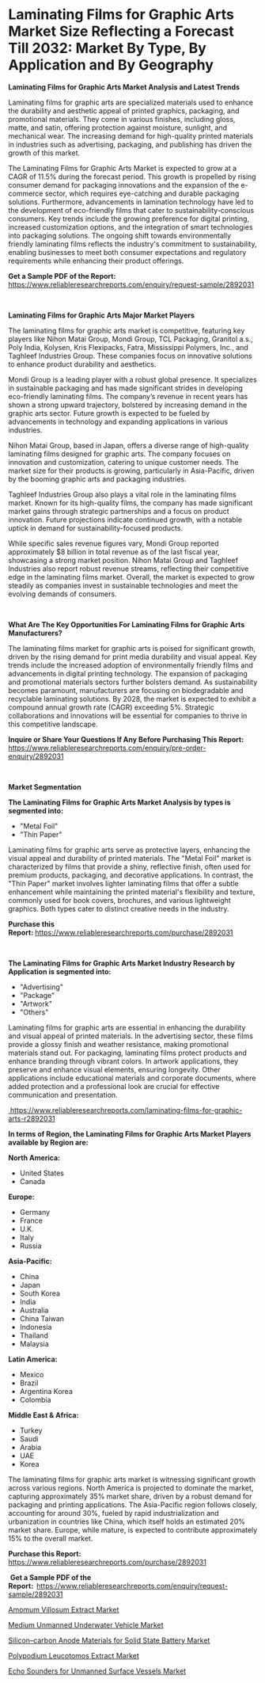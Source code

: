 <p><h1>Laminating Films for Graphic Arts Market Size Reflecting a Forecast Till 2032: Market By Type, By Application and By Geography</h1></p><p><strong>Laminating Films for Graphic Arts Market Analysis and Latest Trends</strong></p>
<p><p>Laminating films for graphic arts are specialized materials used to enhance the durability and aesthetic appeal of printed graphics, packaging, and promotional materials. They come in various finishes, including gloss, matte, and satin, offering protection against moisture, sunlight, and mechanical wear. The increasing demand for high-quality printed materials in industries such as advertising, packaging, and publishing has driven the growth of this market.</p><p>The Laminating Films for Graphic Arts Market is expected to grow at a CAGR of 11.5% during the forecast period. This growth is propelled by rising consumer demand for packaging innovations and the expansion of the e-commerce sector, which requires eye-catching and durable packaging solutions. Furthermore, advancements in lamination technology have led to the development of eco-friendly films that cater to sustainability-conscious consumers. Key trends include the growing preference for digital printing, increased customization options, and the integration of smart technologies into packaging solutions. The ongoing shift towards environmentally friendly laminating films reflects the industry's commitment to sustainability, enabling businesses to meet both consumer expectations and regulatory requirements while enhancing their product offerings.</p></p>
<p><strong>Get a Sample PDF of the Report:&nbsp;</strong> <a href="https://www.reliableresearchreports.com/enquiry/request-sample/2892031?utm_campaign=123&utm_medium=2&utm_source=Github&utm_content=ia&utm_term=15032025&utm_id=laminating-films-for-graphic-arts">https://www.reliableresearchreports.com/enquiry/request-sample/2892031</a></p>
<p>&nbsp;</p>
<p><strong>Laminating Films for Graphic Arts Major Market Players</strong></p>
<p><p>The laminating films for graphic arts market is competitive, featuring key players like Nihon Matai Group, Mondi Group, TCL Packaging, Granitol a.s., Poly India, Kolysen, Kris Flexipacks, Fatra, Mississippi Polymers, Inc., and Taghleef Industries Group. These companies focus on innovative solutions to enhance product durability and aesthetics.</p><p>Mondi Group is a leading player with a robust global presence. It specializes in sustainable packaging and has made significant strides in developing eco-friendly laminating films. The company’s revenue in recent years has shown a strong upward trajectory, bolstered by increasing demand in the graphic arts sector. Future growth is expected to be fueled by advancements in technology and expanding applications in various industries.</p><p>Nihon Matai Group, based in Japan, offers a diverse range of high-quality laminating films designed for graphic arts. The company focuses on innovation and customization, catering to unique customer needs. The market size for their products is growing, particularly in Asia-Pacific, driven by the booming graphic arts and packaging industries.</p><p>Taghleef Industries Group also plays a vital role in the laminating films market. Known for its high-quality films, the company has made significant market gains through strategic partnerships and a focus on product innovation. Future projections indicate continued growth, with a notable uptick in demand for sustainability-focused products.</p><p>While specific sales revenue figures vary, Mondi Group reported approximately $8 billion in total revenue as of the last fiscal year, showcasing a strong market position. Nihon Matai Group and Taghleef Industries also report robust revenue streams, reflecting their competitive edge in the laminating films market. Overall, the market is expected to grow steadily as companies invest in sustainable technologies and meet the evolving demands of consumers.</p></p>
<p>&nbsp;</p>
<p><strong>What Are The Key Opportunities For Laminating Films for Graphic Arts Manufacturers?</strong></p>
<p><p>The laminating films market for graphic arts is poised for significant growth, driven by the rising demand for print media durability and visual appeal. Key trends include the increased adoption of environmentally friendly films and advancements in digital printing technology. The expansion of packaging and promotional materials sectors further bolsters demand. As sustainability becomes paramount, manufacturers are focusing on biodegradable and recyclable laminating solutions. By 2028, the market is expected to exhibit a compound annual growth rate (CAGR) exceeding 5%. Strategic collaborations and innovations will be essential for companies to thrive in this competitive landscape.</p></p>
<p><strong>Inquire or Share Your Questions If Any Before Purchasing This Report:</strong> <a href="https://www.reliableresearchreports.com/enquiry/pre-order-enquiry/2892031?utm_campaign=123&utm_medium=2&utm_source=Github&utm_content=ia&utm_term=15032025&utm_id=laminating-films-for-graphic-arts">https://www.reliableresearchreports.com/enquiry/pre-order-enquiry/2892031</a></p>
<p>&nbsp;</p>
<p><strong>Market Segmentation</strong></p>
<p><strong>The Laminating Films for Graphic Arts Market Analysis by types is segmented into:</strong></p>
<p><ul><li>"Metal Foil"</li><li>"Thin Paper"</li></ul></p>
<p><p>Laminating films for graphic arts serve as protective layers, enhancing the visual appeal and durability of printed materials. The "Metal Foil" market is characterized by films that provide a shiny, reflective finish, often used for premium products, packaging, and decorative applications. In contrast, the "Thin Paper" market involves lighter laminating films that offer a subtle enhancement while maintaining the printed material's flexibility and texture, commonly used for book covers, brochures, and various lightweight graphics. Both types cater to distinct creative needs in the industry.</p></p>
<p><strong>Purchase this Report:&nbsp;</strong><a href="https://www.reliableresearchreports.com/purchase/2892031?utm_campaign=123&utm_medium=2&utm_source=Github&utm_content=ia&utm_term=15032025&utm_id=laminating-films-for-graphic-arts">https://www.reliableresearchreports.com/purchase/2892031</a></p>
<p>&nbsp;</p>
<p><strong>The Laminating Films for Graphic Arts Market Industry Research by Application is segmented into:</strong></p>
<p><ul><li>"Advertising"</li><li>"Package"</li><li>"Artwork"</li><li>"Others"</li></ul></p>
<p><p>Laminating films for graphic arts are essential in enhancing the durability and visual appeal of printed materials. In the advertising sector, these films provide a glossy finish and weather resistance, making promotional materials stand out. For packaging, laminating films protect products and enhance branding through vibrant colors. In artwork applications, they preserve and enhance visual elements, ensuring longevity. Other applications include educational materials and corporate documents, where added protection and a professional look are crucial for effective communication and presentation.</p></p>
<p><a href="https://www.reliableresearchreports.com/laminating-films-for-graphic-arts-r2892031?utm_campaign=123&utm_medium=2&utm_source=Github&utm_content=ia&utm_term=15032025&utm_id=laminating-films-for-graphic-arts">&nbsp;https://www.reliableresearchreports.com/laminating-films-for-graphic-arts-r2892031</a></p>
<p><strong>In terms of Region, the Laminating Films for Graphic Arts Market Players available by Region are:</strong></p>
<p>
    <p> <strong> North America: </strong>
        <ul>
            <li>United States</li>
            <li>Canada</li>
        </ul>
        </p> 
    <p> <strong> Europe: </strong>
        <ul>
            <li>Germany</li>
            <li>France</li>
            <li>U.K.</li>
            <li>Italy</li>
            <li>Russia</li>
        </ul>
        </p> 
    <p> <strong> Asia-Pacific: </strong>
        <ul>
            <li>China</li>
            <li>Japan</li>
            <li>South Korea</li>
            <li>India</li>
            <li>Australia</li>
            <li>China Taiwan</li>
            <li>Indonesia</li>
            <li>Thailand</li>
            <li>Malaysia</li>
        </ul>
        </p> 
    <p> <strong> Latin America: </strong>
        <ul>
            <li>Mexico</li>
            <li>Brazil</li>
            <li>Argentina Korea</li>
            <li>Colombia</li>
        </ul>
        </p> 
    <p> <strong> Middle East & Africa: </strong>
        <ul>
            <li>Turkey</li>
            <li>Saudi</li>
            <li>Arabia</li>
            <li>UAE</li>
            <li>Korea</li>
        </ul>
    </p>
    </p>
<p><p>The laminating films for graphic arts market is witnessing significant growth across various regions. North America is projected to dominate the market, capturing approximately 35% market share, driven by a robust demand for packaging and printing applications. The Asia-Pacific region follows closely, accounting for around 30%, fueled by rapid industrialization and urbanization in countries like China, which itself holds an estimated 20% market share. Europe, while mature, is expected to contribute approximately 15% to the overall market.</p></p>
<p><strong>Purchase this Report: </strong><a href="https://www.reliableresearchreports.com/purchase/2892031?utm_campaign=123&utm_medium=2&utm_source=Github&utm_content=ia&utm_term=15032025&utm_id=laminating-films-for-graphic-arts">https://www.reliableresearchreports.com/purchase/2892031</a></p>
<p>&nbsp;<strong>Get a Sample PDF of the Report:&nbsp;&nbsp;</strong><a href="https://www.reliableresearchreports.com/enquiry/request-sample/2892031?utm_campaign=123&utm_medium=2&utm_source=Github&utm_content=ia&utm_term=15032025&utm_id=laminating-films-for-graphic-arts">https://www.reliableresearchreports.com/enquiry/request-sample/2892031</a></p>
<p><strong></strong></p>
<p><p><a href="https://github.com/boyertrull4r/Market-Research-Report-List-1/blob/main/amomum-villosum-extract-market.md?utm_campaign=123&utm_medium=2&utm_source=Github&utm_content=ia&utm_term=15032025&utm_id=laminating-films-for-graphic-arts">Amomum Villosum Extract Market</a></p><p><a href="https://github.com/lillybosakoi/Market-Research-Report-List-1/blob/main/medium-unmanned-underwater-vehicle-market.md?utm_campaign=123&utm_medium=2&utm_source=Github&utm_content=ia&utm_term=15032025&utm_id=laminating-films-for-graphic-arts">Medium Unmanned Underwater Vehicle Market</a></p><p><a href="https://github.com/siertnamba7u/Market-Research-Report-List-1/blob/main/siliconcarbon-anode-materials-for-solid-state-battery-market.md?utm_campaign=123&utm_medium=2&utm_source=Github&utm_content=ia&utm_term=15032025&utm_id=laminating-films-for-graphic-arts">Silicon–carbon Anode Materials for Solid State Battery Market</a></p><p><a href="https://github.com/zakkistuey/Market-Research-Report-List-1/blob/main/polypodium-leucotomos-extract-market.md?utm_campaign=123&utm_medium=2&utm_source=Github&utm_content=ia&utm_term=15032025&utm_id=laminating-films-for-graphic-arts">Polypodium Leucotomos Extract Market</a></p><p><a href="https://github.com/pilukypalis/Market-Research-Report-List-1/blob/main/echo-sounders-for-unmanned-surface-vessels-market.md?utm_campaign=123&utm_medium=2&utm_source=Github&utm_content=ia&utm_term=15032025&utm_id=laminating-films-for-graphic-arts">Echo Sounders for Unmanned Surface Vessels Market</a></p></p>